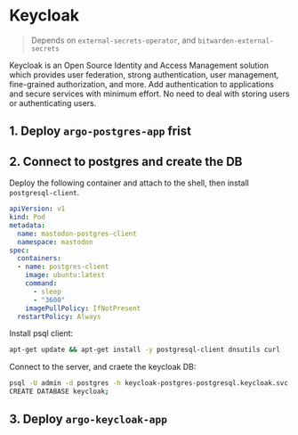 # Keycloak

> Depends on `external-secrets-operator`, and `bitwarden-external-secrets`

Keycloak is an Open Source Identity and Access Management solution which provides user federation, strong authentication, user management, fine-grained authorization, and more. Add authentication to applications and secure services with minimum effort. No need to deal with storing users or authenticating users.

## 1. Deploy `argo-postgres-app` frist

## 2. Connect to postgres and create the DB

Deploy the following container and attach to the shell, then install `postgresql-client`.

  ```yaml
  apiVersion: v1
  kind: Pod
  metadata:
    name: mastodon-postgres-client
    namespace: mastodon
  spec:
    containers:
    - name: postgres-client
      image: ubuntu:latest
      command:
        - sleep
        - "3600"
      imagePullPolicy: IfNotPresent
    restartPolicy: Always
  ```

Install psql client:

  ```bash
  apt-get update && apt-get install -y postgresql-client dnsutils curl
  ```

Connect to the server, and craete the keycloak DB:

  ```bash
  psql -U admin -d postgres -h keycloak-postgres-postgresql.keycloak.svc.cluster.local -p 5432
  CREATE DATABASE keycloak;
  ```


## 3. Deploy `argo-keycloak-app`

